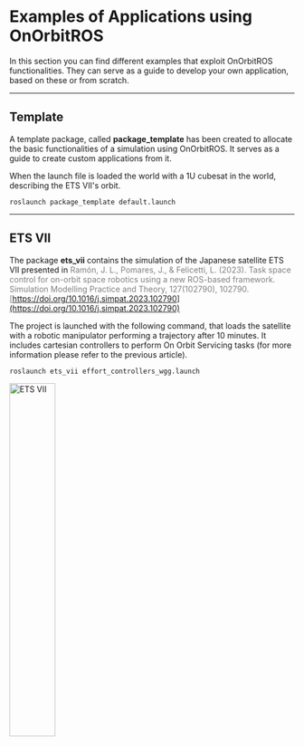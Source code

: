 # Examples of Applications using OnOrbitROS

In this section you can find different examples that exploit OnOrbitROS functionalities. They can serve as a guide to develop your own application, based on these or from scratch.

---

## Template

A template package, called **package_template** has been created to allocate the basic functionalities of a simulation using OnOrbitROS. It serves as a guide to create custom applications from it. 

When the launch file is loaded the world with a 1U cubesat in the world, describing the ETS VII's orbit. 

    roslaunch package_template default.launch

---

## ETS VII

The package **ets_vii** contains the simulation of the Japanese satellite ETS VII presented in 
<span style="color:gray">
    Ramón, J. L., Pomares, J., & Felicetti, L. (2023). Task space control for on-orbit space robotics using a new ROS-based framework. Simulation Modelling Practice and Theory, 127(102790), 102790. [https://doi.org/10.1016/j.simpat.2023.102790](https://doi.org/10.1016/j.simpat.2023.102790)
</span>

The project is launched with the following command, that loads the satellite with a robotic manipulator performing a trajectory after 10 minutes. It includes cartesian controllers to perform On Orbit Servicing tasks (for more information please refer to the previous article).

    roslaunch ets_vii effort_controllers_wgg.launch 
    

<img src="/images/etsvii.jpg" alt="ETS VII" style="width: 40%;" />

